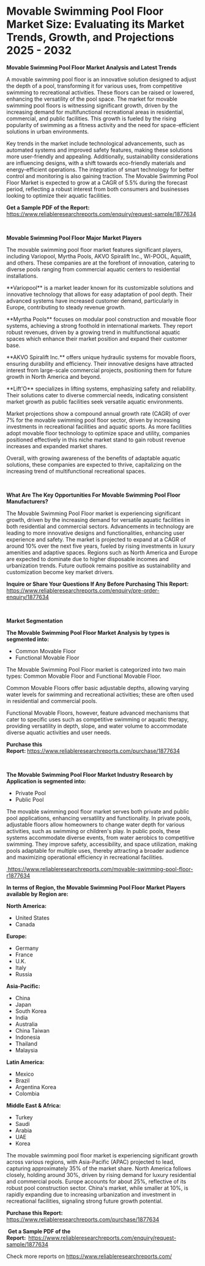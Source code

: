 <p><h1>Movable Swimming Pool Floor Market Size: Evaluating its Market Trends, Growth, and Projections 2025 - 2032</h1></p><p><strong>Movable Swimming Pool Floor Market Analysis and Latest Trends</strong></p>
<p><p>A movable swimming pool floor is an innovative solution designed to adjust the depth of a pool, transforming it for various uses, from competitive swimming to recreational activities. These floors can be raised or lowered, enhancing the versatility of the pool space. The market for movable swimming pool floors is witnessing significant growth, driven by the increasing demand for multifunctional recreational areas in residential, commercial, and public facilities. This growth is fueled by the rising popularity of swimming as a fitness activity and the need for space-efficient solutions in urban environments.</p><p>Key trends in the market include technological advancements, such as automated systems and improved safety features, making these solutions more user-friendly and appealing. Additionally, sustainability considerations are influencing designs, with a shift towards eco-friendly materials and energy-efficient operations. The integration of smart technology for better control and monitoring is also gaining traction. The Movable Swimming Pool Floor Market is expected to grow at a CAGR of 5.5% during the forecast period, reflecting a robust interest from both consumers and businesses looking to optimize their aquatic facilities.</p></p>
<p><strong>Get a Sample PDF of the Report:&nbsp;</strong> <a href="https://www.reliableresearchreports.com/enquiry/request-sample/1877634?utm_campaign=2189&utm_medium=2&utm_source=Github&utm_content=ia&utm_term=30012025&utm_id=movable-swimming-pool-floor">https://www.reliableresearchreports.com/enquiry/request-sample/1877634</a></p>
<p>&nbsp;</p>
<p><strong>Movable Swimming Pool Floor Major Market Players</strong></p>
<p><p>The movable swimming pool floor market features significant players, including Variopool, Myrtha Pools, AKVO Spiralift Inc., WI-POOL, Aqualift, and others. These companies are at the forefront of innovation, catering to diverse pools ranging from commercial aquatic centers to residential installations.</p><p>**Variopool** is a market leader known for its customizable solutions and innovative technology that allows for easy adaptation of pool depth. Their advanced systems have increased customer demand, particularly in Europe, contributing to steady revenue growth.</p><p>**Myrtha Pools** focuses on modular pool construction and movable floor systems, achieving a strong foothold in international markets. They report robust revenues, driven by a growing trend in multifunctional aquatic spaces which enhance their market position and expand their customer base.</p><p>**AKVO Spiralift Inc.** offers unique hydraulic systems for movable floors, ensuring durability and efficiency. Their innovative designs have attracted interest from large-scale commercial projects, positioning them for future growth in North America and beyond.</p><p>**Lift'O** specializes in lifting systems, emphasizing safety and reliability. Their solutions cater to diverse commercial needs, indicating consistent market growth as public facilities seek versatile aquatic environments.</p><p>Market projections show a compound annual growth rate (CAGR) of over 7% for the movable swimming pool floor sector, driven by increasing investments in recreational facilities and aquatic sports. As more facilities adopt movable floor technology to optimize space and utility, companies positioned effectively in this niche market stand to gain robust revenue increases and expanded market shares.</p><p>Overall, with growing awareness of the benefits of adaptable aquatic solutions, these companies are expected to thrive, capitalizing on the increasing trend of multifunctional recreational spaces.</p></p>
<p>&nbsp;</p>
<p><strong>What Are The Key Opportunities For Movable Swimming Pool Floor Manufacturers?</strong></p>
<p><p>The Movable Swimming Pool Floor market is experiencing significant growth, driven by the increasing demand for versatile aquatic facilities in both residential and commercial sectors. Advancements in technology are leading to more innovative designs and functionalities, enhancing user experience and safety. The market is projected to expand at a CAGR of around 10% over the next five years, fueled by rising investments in luxury amenities and adaptive spaces. Regions such as North America and Europe are expected to dominate due to higher disposable incomes and urbanization trends. Future outlook remains positive as sustainability and customization become key market drivers.</p></p>
<p><strong>Inquire or Share Your Questions If Any Before Purchasing This Report:</strong> <a href="https://www.reliableresearchreports.com/enquiry/pre-order-enquiry/1877634?utm_campaign=2189&utm_medium=2&utm_source=Github&utm_content=ia&utm_term=30012025&utm_id=movable-swimming-pool-floor">https://www.reliableresearchreports.com/enquiry/pre-order-enquiry/1877634</a></p>
<p>&nbsp;</p>
<p><strong>Market Segmentation</strong></p>
<p><strong>The Movable Swimming Pool Floor Market Analysis by types is segmented into:</strong></p>
<p><ul><li>Common Movable Floor</li><li>Functional Movable Floor</li></ul></p>
<p><p>The Movable Swimming Pool Floor market is categorized into two main types: Common Movable Floor and Functional Movable Floor. </p><p>Common Movable Floors offer basic adjustable depths, allowing varying water levels for swimming and recreational activities; these are often used in residential and commercial pools. </p><p>Functional Movable Floors, however, feature advanced mechanisms that cater to specific uses such as competitive swimming or aquatic therapy, providing versatility in depth, slope, and water volume to accommodate diverse aquatic activities and user needs.</p></p>
<p><strong>Purchase this Report:&nbsp;</strong><a href="https://www.reliableresearchreports.com/purchase/1877634?utm_campaign=2189&utm_medium=2&utm_source=Github&utm_content=ia&utm_term=30012025&utm_id=movable-swimming-pool-floor">https://www.reliableresearchreports.com/purchase/1877634</a></p>
<p>&nbsp;</p>
<p><strong>The Movable Swimming Pool Floor Market Industry Research by Application is segmented into:</strong></p>
<p><ul><li>Private Pool</li><li>Public Pool</li></ul></p>
<p><p>The movable swimming pool floor market serves both private and public pool applications, enhancing versatility and functionality. In private pools, adjustable floors allow homeowners to change water depth for various activities, such as swimming or children's play. In public pools, these systems accommodate diverse events, from water aerobics to competitive swimming. They improve safety, accessibility, and space utilization, making pools adaptable for multiple uses, thereby attracting a broader audience and maximizing operational efficiency in recreational facilities.</p></p>
<p><a href="https://www.reliableresearchreports.com/movable-swimming-pool-floor-r1877634?utm_campaign=2189&utm_medium=2&utm_source=Github&utm_content=ia&utm_term=30012025&utm_id=movable-swimming-pool-floor">&nbsp;https://www.reliableresearchreports.com/movable-swimming-pool-floor-r1877634</a></p>
<p><strong>In terms of Region, the Movable Swimming Pool Floor Market Players available by Region are:</strong></p>
<p>
    <p> <strong> North America: </strong>
        <ul>
            <li>United States</li>
            <li>Canada</li>
        </ul>
        </p> 
    <p> <strong> Europe: </strong>
        <ul>
            <li>Germany</li>
            <li>France</li>
            <li>U.K.</li>
            <li>Italy</li>
            <li>Russia</li>
        </ul>
        </p> 
    <p> <strong> Asia-Pacific: </strong>
        <ul>
            <li>China</li>
            <li>Japan</li>
            <li>South Korea</li>
            <li>India</li>
            <li>Australia</li>
            <li>China Taiwan</li>
            <li>Indonesia</li>
            <li>Thailand</li>
            <li>Malaysia</li>
        </ul>
        </p> 
    <p> <strong> Latin America: </strong>
        <ul>
            <li>Mexico</li>
            <li>Brazil</li>
            <li>Argentina Korea</li>
            <li>Colombia</li>
        </ul>
        </p> 
    <p> <strong> Middle East & Africa: </strong>
        <ul>
            <li>Turkey</li>
            <li>Saudi</li>
            <li>Arabia</li>
            <li>UAE</li>
            <li>Korea</li>
        </ul>
    </p>
    </p>
<p><p>The movable swimming pool floor market is experiencing significant growth across various regions, with Asia-Pacific (APAC) projected to lead, capturing approximately 35% of the market share. North America follows closely, holding around 30%, driven by rising demand for luxury residential and commercial pools. Europe accounts for about 25%, reflective of its robust pool construction sector. China's market, while smaller at 10%, is rapidly expanding due to increasing urbanization and investment in recreational facilities, signaling strong future growth potential.</p></p>
<p><strong>Purchase this Report: </strong><a href="https://www.reliableresearchreports.com/purchase/1877634?utm_campaign=2189&utm_medium=2&utm_source=Github&utm_content=ia&utm_term=30012025&utm_id=movable-swimming-pool-floor">https://www.reliableresearchreports.com/purchase/1877634</a></p>
<p>&nbsp;<strong>Get a Sample PDF of the Report:&nbsp;&nbsp;</strong><a href="https://www.reliableresearchreports.com/enquiry/request-sample/1877634?utm_campaign=2189&utm_medium=2&utm_source=Github&utm_content=ia&utm_term=30012025&utm_id=movable-swimming-pool-floor">https://www.reliableresearchreports.com/enquiry/request-sample/1877634</a></p>
<p><strong></strong></p>
<p>Check more reports on <a href="https://www.reliableresearchreports.com/?utm_campaign=2189&utm_medium=2&utm_source=Github&utm_content=ia&utm_term=30012025&utm_id=movable-swimming-pool-floor">https://www.reliableresearchreports.com/</a></p>